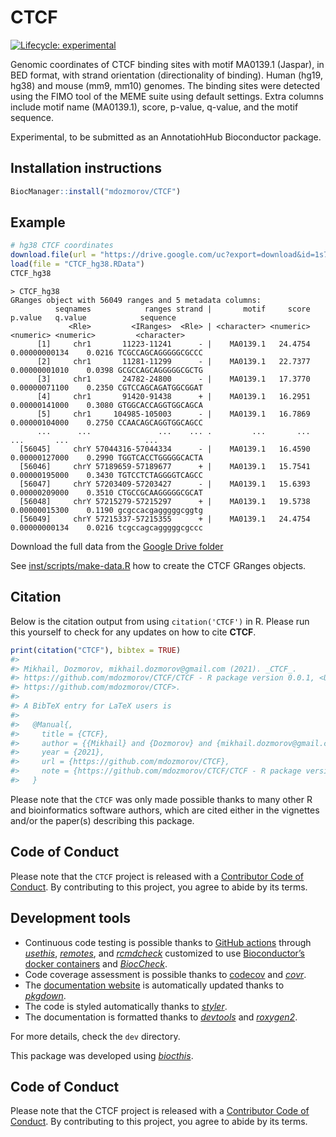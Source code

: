 
<!-- README.md is generated from README.Rmd. Please edit that file -->

# CTCF

<!-- badges: start -->

[![Lifecycle:
experimental](https://img.shields.io/badge/lifecycle-experimental-orange.svg)](https://lifecycle.r-lib.org/articles/stages.html#experimental)
<!-- badges: end -->

Genomic coordinates of CTCF binding sites with motif MA0139.1 (Jaspar),
in BED format, with strand orientation (directionality of binding).
Human (hg19, hg38) and mouse (mm9, mm10) genomes. The binding sites were
detected using the FIMO tool of the MEME suite using default settings.
Extra columns include motif name (MA0139.1), score, p-value, q-value,
and the motif sequence.

Experimental, to be submitted as an AnnotatiohHub Bioconductor package.

## Installation instructions

<!--
Get the latest stable `R` release from [CRAN](http://cran.r-project.org/). Then install `CTCF` using from [Bioconductor](http://bioconductor.org/) the following code:


```r
if (!requireNamespace("BiocManager", quietly = TRUE)) {
    install.packages("BiocManager")
}

BiocManager::install("CTCF")
```

And the development version from [GitHub](https://github.com/mdozmorov/CTCF) with:
-->

``` r
BiocManager::install("mdozmorov/CTCF")
```

## Example

``` r
# hg38 CTCF coordinates
download.file(url = "https://drive.google.com/uc?export=download&id=1s70dQy_zSSP8rsMa9VPEQS1DvUF-bA8o", destfile = "CTCF_hg38.RData")
load(file = "CTCF_hg38.RData")
CTCF_hg38
```

    > CTCF_hg38
    GRanges object with 56049 ranges and 5 metadata columns:
              seqnames            ranges strand |       motif     score       p.value   q.value            sequence
                 <Rle>         <IRanges>  <Rle> | <character> <numeric>     <numeric> <numeric>         <character>
          [1]     chr1       11223-11241      - |    MA0139.1   24.4754 0.00000000134    0.0216 TCGCCAGCAGGGGGCGCCC
          [2]     chr1       11281-11299      - |    MA0139.1   22.7377 0.00000001010    0.0398 GCGCCAGCAGGGGGCGCTG
          [3]     chr1       24782-24800      - |    MA0139.1   17.3770 0.00000071100    0.2350 CGTCCAGCAGATGGCGGAT
          [4]     chr1       91420-91438      + |    MA0139.1   16.2951 0.00000141000    0.3080 GTGGCACCAGGTGGCAGCA
          [5]     chr1     104985-105003      - |    MA0139.1   16.7869 0.00000104000    0.2750 CCAACAGCAGGTGGCAGCC
          ...      ...               ...    ... .         ...       ...           ...       ...                 ...
      [56045]     chrY 57044316-57044334      - |    MA0139.1   16.4590 0.00000127000    0.2990 TGGTCACCTGGGGGCACTA
      [56046]     chrY 57189659-57189677      + |    MA0139.1   15.7541 0.00000195000    0.3430 TGTCCTCTAGGGGTCAGCC
      [56047]     chrY 57203409-57203427      - |    MA0139.1   15.6393 0.00000209000    0.3510 CTGCCGCAAGGGGGCGCAT
      [56048]     chrY 57215279-57215297      + |    MA0139.1   19.5738 0.00000015300    0.1190 gcgccacgagggggcggtg
      [56049]     chrY 57215337-57215355      + |    MA0139.1   24.4754 0.00000000134    0.0216 tcgccagcagggggcgccc

Download the full data from the [Google Drive
folder](https://drive.google.com/drive/folders/19ZXr7IETfks0OdYlmuc1Hqe700Pw3jPc?usp=sharing)

See [inst/scripts/make-data.R](inst/scripts/make-data.R) how to create
the CTCF GRanges objects.

<!--
This is a basic example which shows you how to solve a common problem:


```r
library("CTCF")
## basic example code
```

What is special about using `README.Rmd` instead of just `README.md`? You can include R chunks like so:


```r
summary(cars)
#>      speed           dist       
#>  Min.   : 4.0   Min.   :  2.00  
#>  1st Qu.:12.0   1st Qu.: 26.00  
#>  Median :15.0   Median : 36.00  
#>  Mean   :15.4   Mean   : 42.98  
#>  3rd Qu.:19.0   3rd Qu.: 56.00  
#>  Max.   :25.0   Max.   :120.00
```

You'll still need to render `README.Rmd` regularly, to keep `README.md` up-to-date.

You can also embed plots, for example:

<img src="man/figures/README-pressure-1.png" width="100%" />

In that case, don't forget to commit and push the resulting figure files, so they display on GitHub!
-->

## Citation

Below is the citation output from using `citation('CTCF')` in R. Please
run this yourself to check for any updates on how to cite **CTCF**.

``` r
print(citation("CTCF"), bibtex = TRUE)
#> 
#> Mikhail, Dozmorov, mikhail.dozmorov@gmail.com (2021). _CTCF_.
#> https://github.com/mdozmorov/CTCF/CTCF - R package version 0.0.1, <URL:
#> https://github.com/mdozmorov/CTCF>.
#> 
#> A BibTeX entry for LaTeX users is
#> 
#>   @Manual{,
#>     title = {CTCF},
#>     author = {{Mikhail} and {Dozmorov} and {mikhail.dozmorov@gmail.com}},
#>     year = {2021},
#>     url = {https://github.com/mdozmorov/CTCF},
#>     note = {https://github.com/mdozmorov/CTCF/CTCF - R package version 0.0.1},
#>   }
```

Please note that the `CTCF` was only made possible thanks to many other
R and bioinformatics software authors, which are cited either in the
vignettes and/or the paper(s) describing this package.

## Code of Conduct

Please note that the `CTCF` project is released with a [Contributor Code
of Conduct](http://bioconductor.org/about/code-of-conduct/). By
contributing to this project, you agree to abide by its terms.

## Development tools

-   Continuous code testing is possible thanks to [GitHub
    actions](https://www.tidyverse.org/blog/2020/04/usethis-1-6-0/)
    through *[usethis](https://CRAN.R-project.org/package=usethis)*,
    *[remotes](https://CRAN.R-project.org/package=remotes)*, and
    *[rcmdcheck](https://CRAN.R-project.org/package=rcmdcheck)*
    customized to use [Bioconductor’s docker
    containers](https://www.bioconductor.org/help/docker/) and
    *[BiocCheck](https://bioconductor.org/packages/3.12/BiocCheck)*.
-   Code coverage assessment is possible thanks to
    [codecov](https://codecov.io/gh) and
    *[covr](https://CRAN.R-project.org/package=covr)*.
-   The [documentation website](http://mdozmorov.github.io/CTCF) is
    automatically updated thanks to
    *[pkgdown](https://CRAN.R-project.org/package=pkgdown)*.
-   The code is styled automatically thanks to
    *[styler](https://CRAN.R-project.org/package=styler)*.
-   The documentation is formatted thanks to
    *[devtools](https://CRAN.R-project.org/package=devtools)* and
    *[roxygen2](https://CRAN.R-project.org/package=roxygen2)*.

For more details, check the `dev` directory.

This package was developed using
*[biocthis](https://bioconductor.org/packages/3.12/biocthis)*.

## Code of Conduct

Please note that the CTCF project is released with a [Contributor Code
of Conduct](http://bioconductor.org/about/code-of-conduct/). By
contributing to this project, you agree to abide by its terms.
